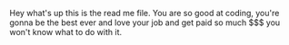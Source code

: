 Hey what's up this is the read me file.
You are so good at coding, you're gonna be the best ever and love your job and get paid so much $$$ you won't know what to do with it.

